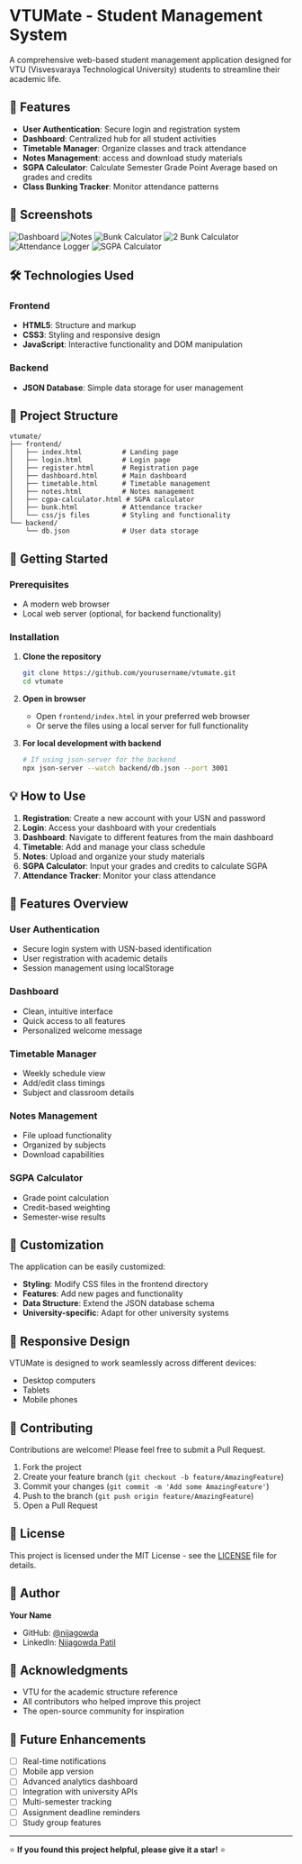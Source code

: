 # VTUMate - Student Management System

A comprehensive web-based student management application designed for VTU (Visvesvaraya Technological University) students to streamline their academic life.

## 🌟 Features

- **User Authentication**: Secure login and registration system
- **Dashboard**: Centralized hub for all student activities
- **Timetable Manager**: Organize classes and track attendance
- **Notes Management**: access and download study materials
- **SGPA Calculator**: Calculate Semester Grade Point Average based on grades and credits
- **Class Bunking Tracker**: Monitor attendance patterns


## 📸 Screenshots

![Dashboard](screenshots/dashboard.png)
![Notes](screenshots/notes.png)
![Bunk Calculator](screenshots/bunk_calculator.png)
![2 Bunk Calculator](screenshots/bunk_calculator2.png)
![Attendance Logger](screenshots/attendance_logger.png)
![SGPA Calculator](screenshots/sgpa_calculator.png)

## 🛠️ Technologies Used

### Frontend
- **HTML5**: Structure and markup
- **CSS3**: Styling and responsive design
- **JavaScript**: Interactive functionality and DOM manipulation

### Backend
- **JSON Database**: Simple data storage for user management

## 📁 Project Structure

```
vtumate/
├── frontend/
│   ├── index.html          # Landing page
│   ├── login.html          # Login page
│   ├── register.html       # Registration page
│   ├── dashboard.html      # Main dashboard
│   ├── timetable.html      # Timetable management
│   ├── notes.html          # Notes management
│   ├── cgpa-calculator.html # SGPA calculator
│   ├── bunk.html           # Attendance tracker
│   └── css/js files        # Styling and functionality
└── backend/
    └── db.json             # User data storage
```

## 🚀 Getting Started

### Prerequisites
- A modern web browser
- Local web server (optional, for backend functionality)

### Installation

1. **Clone the repository**
   ```bash
   git clone https://github.com/yourusername/vtumate.git
   cd vtumate
   ```

2. **Open in browser**
   - Open `frontend/index.html` in your preferred web browser
   - Or serve the files using a local server for full functionality

3. **For local development with backend**
   ```bash
   # If using json-server for the backend
   npx json-server --watch backend/db.json --port 3001
   ```

## 💡 How to Use

1. **Registration**: Create a new account with your USN and password
2. **Login**: Access your dashboard with your credentials
3. **Dashboard**: Navigate to different features from the main dashboard
4. **Timetable**: Add and manage your class schedule
5. **Notes**: Upload and organize your study materials
6. **SGPA Calculator**: Input your grades and credits to calculate SGPA
7. **Attendance Tracker**: Monitor your class attendance

## 🎨 Features Overview

### User Authentication
- Secure login system with USN-based identification
- User registration with academic details
- Session management using localStorage

### Dashboard
- Clean, intuitive interface
- Quick access to all features
- Personalized welcome message

### Timetable Manager
- Weekly schedule view
- Add/edit class timings
- Subject and classroom details

### Notes Management
- File upload functionality
- Organized by subjects
- Download capabilities

### SGPA Calculator
- Grade point calculation
- Credit-based weighting
- Semester-wise results

## 🔧 Customization

The application can be easily customized:

- **Styling**: Modify CSS files in the frontend directory
- **Features**: Add new pages and functionality
- **Data Structure**: Extend the JSON database schema
- **University-specific**: Adapt for other university systems

## 📱 Responsive Design

VTUMate is designed to work seamlessly across different devices:
- Desktop computers
- Tablets
- Mobile phones

## 🤝 Contributing

Contributions are welcome! Please feel free to submit a Pull Request.

1. Fork the project
2. Create your feature branch (`git checkout -b feature/AmazingFeature`)
3. Commit your changes (`git commit -m 'Add some AmazingFeature'`)
4. Push to the branch (`git push origin feature/AmazingFeature`)
5. Open a Pull Request

## 📝 License

This project is licensed under the MIT License - see the [LICENSE](LICENSE) file for details.

## 👤 Author

**Your Name**
- GitHub: [@nijagowda](https://github.com/nijagowda)
- LinkedIn: [Nijagowda Patil](https://www.linkedin.com/in/nijagowdapatil)

## 🙏 Acknowledgments

- VTU for the academic structure reference
- All contributors who helped improve this project
- The open-source community for inspiration

## 🔮 Future Enhancements

- [ ] Real-time notifications
- [ ] Mobile app version
- [ ] Advanced analytics dashboard
- [ ] Integration with university APIs
- [ ] Multi-semester tracking
- [ ] Assignment deadline reminders
- [ ] Study group features

---

⭐ **If you found this project helpful, please give it a star!** ⭐
